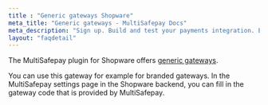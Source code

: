 ```yaml
---
title : "Generic gateways Shopware"
meta_title: "Generic gateways - MultiSafepay Docs"
meta_description: "Sign up. Build and test your payments integration. Explore our products and services. Use our API Reference, SDKs, and wrappers. Get support."
layout: "faqdetail"
---
```


The MultiSafepay plugin for Shopware offers [generic gateways](/faq/general/generic-gateways/).

You can use this gateway for example for branded gateways. In the MultiSafepay settings page in the Shopware backend, you can fill in the gateway code that is provided by MultiSafepay.

